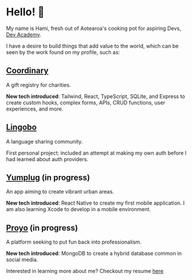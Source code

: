 # **Hello!** 👋

My name is Hami, fresh out of Aotearoa's cooking pot for aspiring Devs, [Dev Academy](https://devacademy.co.nz).

I have a desire to build things that add value to the world, which can be seen by the work found on my profile, such as:

## **[Coordinary](https://github.com/hamiora-keelan/coordinary)**
A gift registry for charities.

**New tech introduced**: Tailwind, React, TypeScript, SQLite, and Express to create custom hooks, complex forms, APIs, CRUD functions, user experiences, and more.

## **[Lingobo](https://github.com/hamiora-keelan/lingobo)**
A language sharing community.

First personal project: included an attempt at making my own auth before I had learned about auth providers.

## **[Yumplug](https://github.com/your-profile/yumplug)** (in progress)
An app aiming to create vibrant urban areas.

**New tech introduced**: React Native to create my first mobile application. I am also learning Xcode to develop in a mobile environment.

## **[Proyo](https://github.com/hamiora-keelan/proyo)** (in progress)
A platform seeking to put fun back into professionalism.

**New tech introduced**: MongoDB to create a hybrid database common in social media.

Interested in learning more about me? Checkout my resume [here](./Hami%20Keelan-3.pdf)